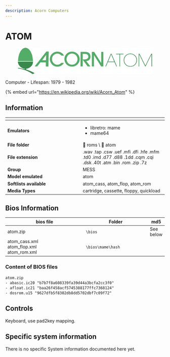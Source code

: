 ```yaml
---
description: Acorn Computers
---
```


# ATOM

<div align="left">

<figure><img src="https://raw.githubusercontent.com/fabricecaruso/es-theme-carbon/5b2195d8cce1b44a6aadc2a43c341e7511d4b48f/art/logos/atom.svg" alt=""><figcaption></figcaption></figure>

</div>

Computer - Lifespan: 1979 - 1982

{% embed url="https://en.wikipedia.org/wiki/Acorn_Atom" %}

## Information

<table data-header-hidden><thead><tr><th width="224"></th><th></th></tr></thead><tbody><tr><td><strong>Emulators</strong></td><td><ul><li>libretro: mame</li><li>mame64</li></ul></td></tr><tr><td><strong>File folder</strong></td><td><span data-gb-custom-inline data-tag="emoji" data-code="1f4c2">📂</span> roms \ <span data-gb-custom-inline data-tag="emoji" data-code="1f4c2">📂</span> atom</td></tr><tr><td><strong>File extension</strong></td><td>.wav .tap .csw .uef .mfi .dfi .hfe .mfm .td0 .imd .d77 .d88 .1dd .cqm .cqi .dsk .40t .atm .bin .rom .zip .7z</td></tr><tr><td><strong>Group</strong></td><td>MESS</td></tr><tr><td><strong>Model emulated</strong></td><td>atom</td></tr><tr><td><strong>Softlists available</strong></td><td>atom_cass, atom_flop, atom_rom</td></tr><tr><td><strong>Media Types</strong></td><td>cartridge, cassette, floppy, quickload</td></tr></tbody></table>

## Bios Information

<table><thead><tr><th width="257">bios file</th><th width="202">Folder</th><th>md5</th></tr></thead><tbody><tr><td>atom.zip</td><td><code>\bios</code></td><td>See below</td></tr><tr><td>atom_cass.xml<br>atom_flop.xml<br>atom_rom.xml</td><td><code>\bios\mame\hash</code></td><td></td></tr></tbody></table>

### Content of BIOS files

```
atom.zip
- abasic.ic20 "b7b7f8a608339fa39d44a3bcfa2cc3f0"
- afloat.ic21 "baa26f458acf5745388177ffc7368124"
- dosrom.u15 "9627dfb5f8302db8dd5702dbf7c09f72"
```

## Controls

Keyboard, use pad2key mapping.

## Specific system information

There is no specific System information documented here yet.
